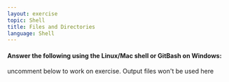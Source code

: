 ```yaml
---
layout: exercise
topic: Shell
title: Files and Directories
language: Shell
---
```


#### Answer the following using the Linux/Mac shell or GitBash on Windows:


uncomment below to work on exercise. Output files  won't be used here

<!--

Submit your answers on [Canvas](https://canvas.okstate.edu/courses/51969/quizzes/107715)


### Exercises Week 1

1. 
	In the example below, what does `cp` do when given several filenames and a directory name?

	~~~
	$ mkdir backup
	$ cp amino-acids.txt animals.txt backup/
	~~~

	In the example below, what does `cp` do when given three or more file names?

	~~~
	$ ls -F
	amino-acids.txt  animals.txt  backup/  elements/  morse.txt  pdb/  planets.txt  salmon.txt  sunspot.txt
	$ cp amino-acids.txt animals.txt morse.txt 
	~~~


2.  Suppose that you created a plain-text file in your current directory to contain a list of the
	statistical tests you will need to do to analyze your data, and named it: `statstics.txt`

	After creating and saving this file you realize you misspelled the filename! You want to
	correct the mistake, which of the following commands could you use to do so?

~~~
	a. `cp statstics.txt statistics.txt`
	b. `mv statstics.txt statistics.txt`
	c. `mv statstics.txt .`
	d. `cp statstics.txt .`
~~~

-->